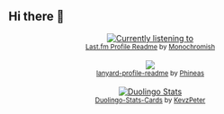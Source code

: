 ## Hi there 👋

<div align="center">
  
<a href="https://gabeweb.neocities.org/stuff/nowplayingwall" target="_blank" title="#NowPlaying">![Currently listening to](https://lastfm-profile-readme.vercel.app/api/gabeweb?color=1c1f26&textColor=D8D8D8&isRounded=true&apikey=518602081119232574d506e55f6d2892)</a>
<br>
<sub>[Last.fm Profile Readme](https://github.com/Monochromish/lastfm-profile-readme) by [Monochromish](https://github.com/Monochromish)</sub>
<br>
<br>
<a href="https://discord.com/users/466586135964024832" target="_blank" title="Discord"><img src="https://lanyard.cnrad.dev/api/466586135964024832" /></a>
<br>
<sub>[lanyard-profile-readme](https://lanyard-profile-readme.vercel.app/) by [Phineas](https://github.com/Phineas/lanyard)</sub>
<br>
<br>
<a href="https://www.duolingo.com/profile/gabeweb" target="_blank" title="Duolingo Stats"><img src="https://duolingo-stats-card.vercel.app/api?username=gabeweb&sort=xp" alt="Duolingo Stats"/></a>
<br>
<sub>[Duolingo-Stats-Cards](https://duolingo-stats-card.vercel.app/) by [KevzPeter](https://github.com/KevzPeter/Duolingo-Stats-Card)</sub>

</div>
<!--
**gabeweb/gabeweb** is a ✨ _special_ ✨ repository because its `README.md` (this file) appears on your GitHub profile.

Here are some ideas to get you started:

- 🔭 I’m currently working on ...
- 🌱 I’m currently learning ...
- 👯 I’m looking to collaborate on ...
- 🤔 I’m looking for help with ...
- 💬 Ask me about ...
- 📫 How to reach me: ...
- 😄 Pronouns: ...
- ⚡ Fun fact: ...
-->
